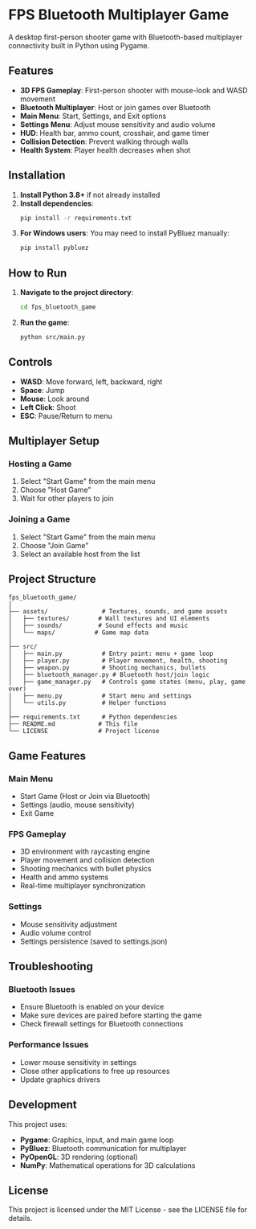 # FPS Bluetooth Multiplayer Game

A desktop first-person shooter game with Bluetooth-based multiplayer connectivity built in Python using Pygame.

## Features

- **3D FPS Gameplay**: First-person shooter with mouse-look and WASD movement
- **Bluetooth Multiplayer**: Host or join games over Bluetooth
- **Main Menu**: Start, Settings, and Exit options
- **Settings Menu**: Adjust mouse sensitivity and audio volume
- **HUD**: Health bar, ammo count, crosshair, and game timer
- **Collision Detection**: Prevent walking through walls
- **Health System**: Player health decreases when shot

## Installation

1. **Install Python 3.8+** if not already installed
2. **Install dependencies**:
   ```bash
   pip install -r requirements.txt
   ```
3. **For Windows users**: You may need to install PyBluez manually:
   ```bash
   pip install pybluez
   ```

## How to Run

1. **Navigate to the project directory**:
   ```bash
   cd fps_bluetooth_game
   ```

2. **Run the game**:
   ```bash
   python src/main.py
   ```

## Controls

- **WASD**: Move forward, left, backward, right
- **Space**: Jump
- **Mouse**: Look around
- **Left Click**: Shoot
- **ESC**: Pause/Return to menu

## Multiplayer Setup

### Hosting a Game
1. Select "Start Game" from the main menu
2. Choose "Host Game"
3. Wait for other players to join

### Joining a Game
1. Select "Start Game" from the main menu
2. Choose "Join Game"
3. Select an available host from the list

## Project Structure

```
fps_bluetooth_game/
│
├── assets/               # Textures, sounds, and game assets
│   ├── textures/        # Wall textures and UI elements
│   ├── sounds/          # Sound effects and music
│   └── maps/           # Game map data
│
├── src/
│   ├── main.py           # Entry point: menu + game loop
│   ├── player.py         # Player movement, health, shooting
│   ├── weapon.py         # Shooting mechanics, bullets
│   ├── bluetooth_manager.py # Bluetooth host/join logic
│   ├── game_manager.py   # Controls game states (menu, play, game over)
│   ├── menu.py           # Start menu and settings
│   └── utils.py          # Helper functions
│
├── requirements.txt      # Python dependencies
├── README.md            # This file
└── LICENSE              # Project license
```

## Game Features

### Main Menu
- Start Game (Host or Join via Bluetooth)
- Settings (audio, mouse sensitivity)
- Exit Game

### FPS Gameplay
- 3D environment with raycasting engine
- Player movement and collision detection
- Shooting mechanics with bullet physics
- Health and ammo systems
- Real-time multiplayer synchronization

### Settings
- Mouse sensitivity adjustment
- Audio volume control
- Settings persistence (saved to settings.json)

## Troubleshooting

### Bluetooth Issues
- Ensure Bluetooth is enabled on your device
- Make sure devices are paired before starting the game
- Check firewall settings for Bluetooth connections

### Performance Issues
- Lower mouse sensitivity in settings
- Close other applications to free up resources
- Update graphics drivers

## Development

This project uses:
- **Pygame**: Graphics, input, and main game loop
- **PyBluez**: Bluetooth communication for multiplayer
- **PyOpenGL**: 3D rendering (optional)
- **NumPy**: Mathematical operations for 3D calculations

## License

This project is licensed under the MIT License - see the LICENSE file for details. 